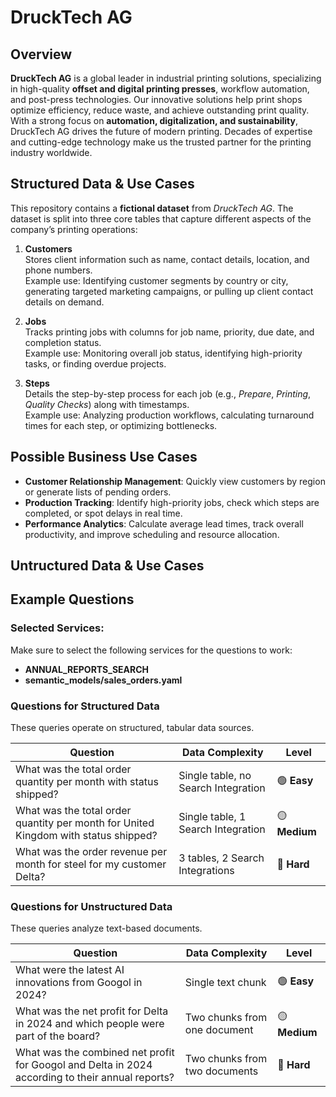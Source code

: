 # DruckTech AG

## Overview
**DruckTech AG** is a global leader in industrial printing solutions, specializing in high-quality **offset and digital printing presses**, workflow automation, and post-press technologies. Our innovative solutions help print shops optimize efficiency, reduce waste, and achieve outstanding print quality. With a strong focus on **automation, digitalization, and sustainability**, DruckTech AG drives the future of modern printing. Decades of expertise and cutting-edge technology make us the trusted partner for the printing industry worldwide.

## Structured Data & Use Cases
This repository contains a **fictional dataset** from _DruckTech AG_. The dataset is split into three core tables that capture different aspects of the company’s printing operations:

1. **Customers**  
   Stores client information such as name, contact details, location, and phone numbers.  
   Example use: Identifying customer segments by country or city, generating targeted marketing campaigns, or pulling up client contact details on demand.

2. **Jobs**  
   Tracks printing jobs with columns for job name, priority, due date, and completion status.  
   Example use: Monitoring overall job status, identifying high-priority tasks, or finding overdue projects.

3. **Steps**  
   Details the step-by-step process for each job (e.g., _Prepare_, _Printing_, _Quality Checks_) along with timestamps.  
   Example use: Analyzing production workflows, calculating turnaround times for each step, or optimizing bottlenecks.

## Possible Business Use Cases

- **Customer Relationship Management**: Quickly view customers by region or generate lists of pending orders.
- **Production Tracking**: Identify high-priority jobs, check which steps are completed, or spot delays in real time.
- **Performance Analytics**: Calculate average lead times, track overall productivity, and improve scheduling and resource allocation.

## Untructured Data & Use Cases


## Example Questions
### Selected Services:
Make sure to select the following services for the questions to work:  
- **ANNUAL_REPORTS_SEARCH**
- **semantic_models/sales_orders.yaml**

### **Questions for Structured Data**
These queries operate on structured, tabular data sources.

| Question | Data Complexity | Level |
|----------|----------------|--------|
| What was the total order quantity per month with status shipped? | Single table, no Search Integration | 🟢 **Easy** |
| What was the total order quantity per month for United Kingdom with status shipped? | Single table, 1 Search Integration | 🟡 **Medium** |
| What was the order revenue per month for steel for my customer Delta? | 3 tables, 2 Search Integrations | 🔴 **Hard** |

### **Questions for Unstructured Data**  
These queries analyze text-based documents.

| Question | Data Complexity | Level |
|----------|----------------|--------|
| What were the latest AI innovations from Googol in 2024? | Single text chunk | 🟢 **Easy** |
| What was the net profit for Delta in 2024 and which people were part of the board? | Two chunks from one document | 🟡 **Medium** |
| What was the combined net profit for Googol and Delta in 2024 according to their annual reports? | Two chunks from two documents | 🔴 **Hard** |